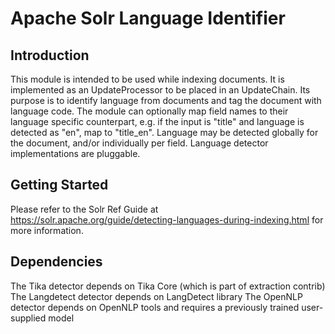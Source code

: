 Apache Solr Language Identifier
===============================

Introduction
------------
This module is intended to be used while indexing documents.
It is implemented as an UpdateProcessor to be placed in an UpdateChain.
Its purpose is to identify language from documents and tag the document with language code.
The module can optionally map field names to their language specific counterpart,
e.g. if the input is "title" and language is detected as "en", map to "title_en".
Language may be detected globally for the document, and/or individually per field.
Language detector implementations are pluggable.

Getting Started
---------------
Please refer to the Solr Ref Guide at https://solr.apache.org/guide/detecting-languages-during-indexing.html
for more information.

Dependencies
------------
The Tika detector depends on Tika Core (which is part of extraction contrib)
The Langdetect detector depends on LangDetect library
The OpenNLP detector depends on OpenNLP tools and requires a previously trained user-supplied model
